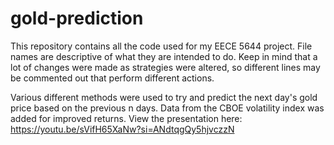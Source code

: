 # gold-prediction

This repository contains all the code used for my EECE 5644 project. File names are descriptive of what they are intended to do. Keep in mind that a lot of changes were made as strategies were altered, so different lines may be commented out that perform different actions.

Various different methods were used to try and predict the next day's gold price based on the previous n days. Data from the CBOE volatility index was added for improved returns. View the presentation here: https://youtu.be/sVifH65XaNw?si=ANdtqgQy5hjvczzN
